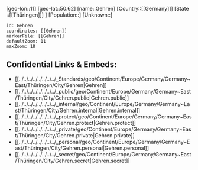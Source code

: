 ﻿---
location: [50.62,11]
mapzoom: [7,12] 
mapmarker: city 
type: City
tags:
- geo/City


SpocWebEntityId: 30389
isDeleted: false
confidential: public

---
[geo-lon::11]
[geo-lat::50.62]
[name::Gehren]
[Country::[[Germany]]]
[State ::[[Thüringen]]] ]
[Population::]
[Unknown::]


```leaflet
id: Gehren
coordinates: [[Gehren]]
markerFile: [[Gehren]]
defaultZoom: 11 
maxZoom: 18
```


## Confidential Links & Embeds: 
- [[../../../../../../../../_Standards/geo/Continent/Europe/Germany/Germany~East/Thüringen/City/Gehren|Gehren]] 
- [[../../../../../../../../_public/geo/Continent/Europe/Germany/Germany~East/Thüringen/City/Gehren.public|Gehren.public]] 
- [[../../../../../../../../_internal/geo/Continent/Europe/Germany/Germany~East/Thüringen/City/Gehren.internal|Gehren.internal]] 
- [[../../../../../../../../_protect/geo/Continent/Europe/Germany/Germany~East/Thüringen/City/Gehren.protect|Gehren.protect]] 
- [[../../../../../../../../_private/geo/Continent/Europe/Germany/Germany~East/Thüringen/City/Gehren.private|Gehren.private]] 
- [[../../../../../../../../_personal/geo/Continent/Europe/Germany/Germany~East/Thüringen/City/Gehren.personal|Gehren.personal]] 
- [[../../../../../../../../_secret/geo/Continent/Europe/Germany/Germany~East/Thüringen/City/Gehren.secret|Gehren.secret]] 
